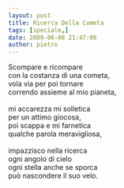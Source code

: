 ```yaml
---
layout: post
title: Ricerca Della Cometa
tags: [speciale,]
date: 2009-06-08 21:47:00
author: pietro
---
```

Scompare e ricompare<br/>con la costanza di una cometa,<br/>vola via per poi tornare<br/>correndo assieme al mio pianeta,<br/><br/>mi accarezza mi solletica<br/>per un attimo giocosa,<br/>poi scappa e mi farnetica<br/>qualche parola meravigliosa,<br/><br/>impazzisco nella ricerca<br/>ogni angolo di cielo<br/>ogni stella anche se sporca<br/>può nascondere il suo velo.
